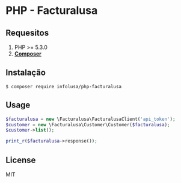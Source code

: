 # PHP - Facturalusa

## Requesitos

1. PHP >= 5.3.0
2. **[Composer](https://getcomposer.org/)**

## Instalação

```shell
$ composer require infolusa/php-facturalusa
```

## Usage

```php
$facturalusa = new \Facturalusa\FacturalusaClient('api_token');
$customer = new \Facturalusa\Customer\Customer($facturalusa);
$customer->list();

print_r($facturalusa->response());
```

## License

MIT
